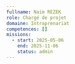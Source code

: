 ```yaml
---
fullname: Naïm REZEK
role: Chargé de projet
domaine: Intraprenariat
competences: []
missions:
  - start: 2025-05-06
    end: 2025-11-06
    status: admin
---
```

